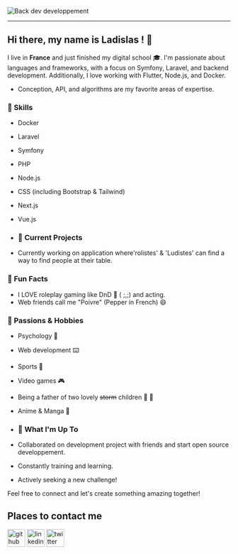 

![Back dev developpement](https://media.discordapp.net/attachments/934036971783864360/940595211233529896/okdohome_3.jpg?width=1414&height=670)


______________________________________________________________________________________________________________________________________________________________________________________ 


## Hi there, my name is __Ladislas__ ! :gift: ##
  

I live in **France** and just finished my digital school :mortar_board:.  I'm passionate about languages and frameworks, with a focus on Symfony, Laravel, and backend development. 
Additionally, I love working with Flutter, Node.js, and Docker.

- Conception, API, and algorithms are my favorite areas of expertise.

### 🚀 Skills

- Docker
- Laravel
- Symfony
- PHP
- Node.js
- CSS (including Bootstrap & Tailwind)
- Next.js
- Vue.js

- ### 🌱 Current Projects

- Currently working on application where'rolistes' & 'Ludistes' can find a way to find people at their table.

### 👯 Fun Facts

- I LOVE roleplay gaming like DnD 🐉 ( ;,;) and acting.
- Web friends call me "Poivre" (Pepper in French) 😄
  
### 🌈 Passions & Hobbies

- Psychology 🧠
- Web development ⌨️
- Sports 🥅
- Video games 🎮
- Being a father of two lovely ~~storm~~ children 👧 👧
- Anime & Manga 📖

- ### 🚀 What I'm Up To

- Collaborated on development project with friends and start open source developpement.
- Constantly training and learning.
- Actively seeking a new challenge!

Feel free to connect and let's create something amazing together!

## Places to contact me 

[<img src='https://cdn.jsdelivr.net/npm/simple-icons@3.0.1/icons/github.svg' alt='github' height='40'>](https://github.com/Marchandladislas) 
[<img src='https://cdn.jsdelivr.net/npm/simple-icons@3.0.1/icons/linkedin.svg' alt='linkedin' height='40'>](https://www.linkedin.com/in/ladislas-marchand//) [<img src='https://cdn.jsdelivr.net/npm/simple-icons@3.0.1/icons/twitter.svg' alt='twitter' height='40'>](https://twitter.com/Marchandlad)  





